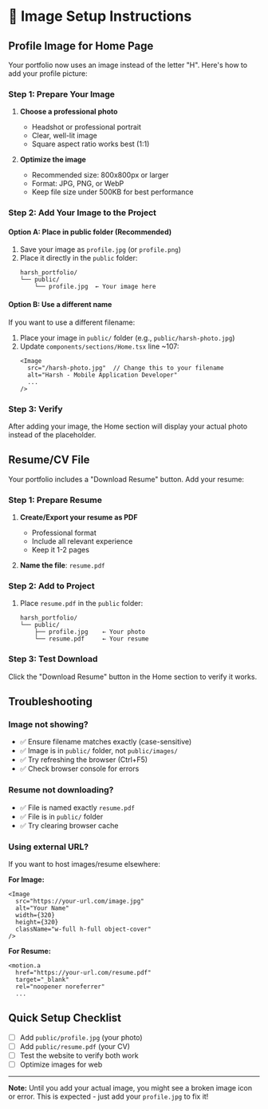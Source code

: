 # 📸 Image Setup Instructions

## Profile Image for Home Page

Your portfolio now uses an image instead of the letter "H". Here's how to add your profile picture:

### Step 1: Prepare Your Image

1. **Choose a professional photo**
   - Headshot or professional portrait
   - Clear, well-lit image
   - Square aspect ratio works best (1:1)

2. **Optimize the image**
   - Recommended size: 800x800px or larger
   - Format: JPG, PNG, or WebP
   - Keep file size under 500KB for best performance

### Step 2: Add Your Image to the Project

#### Option A: Place in public folder (Recommended)

1. Save your image as `profile.jpg` (or `profile.png`)
2. Place it directly in the `public` folder:
   ```
   harsh_portfolio/
   └── public/
       └── profile.jpg  ← Your image here
   ```

#### Option B: Use a different name

If you want to use a different filename:

1. Place your image in `public/` folder (e.g., `public/harsh-photo.jpg`)
2. Update `components/sections/Home.tsx` line ~107:
   ```tsx
   <Image 
     src="/harsh-photo.jpg"  // Change this to your filename
     alt="Harsh - Mobile Application Developer"
     ...
   />
   ```

### Step 3: Verify

After adding your image, the Home section will display your actual photo instead of the placeholder.

## Resume/CV File

Your portfolio includes a "Download Resume" button. Add your resume:

### Step 1: Prepare Resume

1. **Create/Export your resume as PDF**
   - Professional format
   - Include all relevant experience
   - Keep it 1-2 pages

2. **Name the file**: `resume.pdf`

### Step 2: Add to Project

1. Place `resume.pdf` in the `public` folder:
   ```
   harsh_portfolio/
   └── public/
       ├── profile.jpg    ← Your photo
       └── resume.pdf     ← Your resume
   ```

### Step 3: Test Download

Click the "Download Resume" button in the Home section to verify it works.

## Troubleshooting

### Image not showing?
- ✅ Ensure filename matches exactly (case-sensitive)
- ✅ Image is in `public/` folder, not `public/images/`
- ✅ Try refreshing the browser (Ctrl+F5)
- ✅ Check browser console for errors

### Resume not downloading?
- ✅ File is named exactly `resume.pdf`
- ✅ File is in `public/` folder
- ✅ Try clearing browser cache

### Using external URL?

If you want to host images/resume elsewhere:

**For Image:**
```tsx
<Image 
  src="https://your-url.com/image.jpg"
  alt="Your Name"
  width={320}
  height={320}
  className="w-full h-full object-cover"
/>
```

**For Resume:**
```tsx
<motion.a
  href="https://your-url.com/resume.pdf"
  target="_blank"
  rel="noopener noreferrer"
  ...
```

## Quick Setup Checklist

- [ ] Add `public/profile.jpg` (your photo)
- [ ] Add `public/resume.pdf` (your CV)
- [ ] Test the website to verify both work
- [ ] Optimize images for web

---

**Note:** Until you add your actual image, you might see a broken image icon or error. This is expected - just add your `profile.jpg` to fix it!
